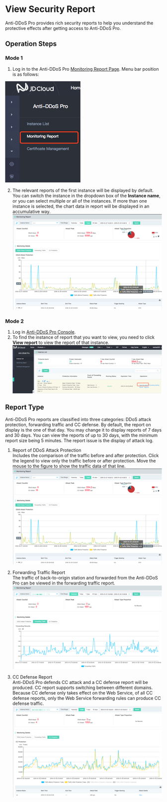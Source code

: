 # View Security Report
Anti-DDoS Pro provides rich security reports to help you understand the protective effects after getting access to Anti-DDoS Pro.

## Operation Steps
### Mode 1
1. Log in to the Anti-DDoS Pro [Monitoring Report Page](https://ip-anti-console.jdcloud.com/charts). Menu bar position is as follows: </BR>

![](../../../../image/Advanced%20Anti-DDoS/report%2001.png)

2. The relevant reports of the first instance will be displayed by default. You can switch the instance in the dropdown box of the **Instance name**, or you can select multiple or all of the instances. If more than one instance is selected, the chart data in report will be displayed in an accumulative way.
![](../../../../image/Advanced%20Anti-DDoS/report%2006.png)

### Mode 2
1. Log in [Anti-DDoS Pro Console](https://ip-anti-console.jdcloud.com/instancelist).
2. To find the instance of report that you want to view, you need to click **View report** to view the report of that instance.
![](../../../../image/Advanced%20Anti-DDoS/report%2002.png)

## Report Type
Anti-DDoS Pro reports are classified into three categories: DDoS attack protection, forwarding traffic and CC defense. By default, the report on display is the one of that day. You may change it to display reports of 7 days and 30 days. You can view the reports of up to 30 days, with the minimum report size being 5 minutes. The report issue is the display of attack log.</BR>

1. Report of DDoS Attack Protection</BR>
Includes the comparison of the traffic before and after protection. Click the legend to view only the traffic before or after protection. Move the mouse to the figure to show the traffic data of that line.
![](../../../../image/Advanced%20Anti-DDoS/report%2003.png)

2. Forwarding Traffic Report</BR>
The traffic of back-to-origin station and forwarded from the Anti-DDoS Pro can be viewed in the forwarding traffic report.
![](../../../../image/Advanced%20Anti-DDoS/report%2004.png)

3. CC Defense Report</BR>
Anti-DDoS Pro defends CC attack and a CC defense report will be produced. CC report supports switching between different domains.</BR>
Because CC defense only takes effect on the Web Service, of all CC defense reports, only the Web Service forwarding rules can produce CC defense traffic.
![](../../../../image/Advanced%20Anti-DDoS/report%2005.png)


